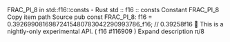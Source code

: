 FRAC_PI_8 in std::f16::consts - Rust
std
::
f16
::
consts
Constant
FRAC_PI_8
Copy item path
Source
pub const FRAC_PI_8:
f16
= 0.39269908169872415480783042290993786_f16; // 0.39258f16
🔬
This is a nightly-only experimental API. (
f16
#116909
)
Expand description
π/8